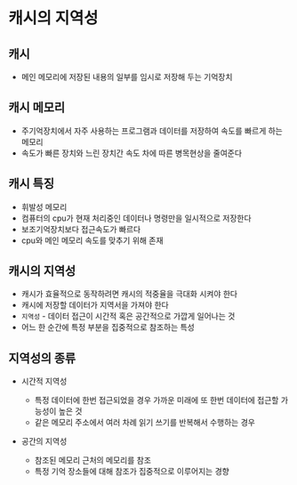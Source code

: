 # 캐시의 지역성

## 캐시

- 메인 메모리에 저장된 내용의 일부를 임시로 저장해 두는 기억장치

## 캐시 메모리

- 주기억장치에서 자주 사용하는 프로그램과 데이터를 저장하여 속도를 빠르게 하는 메모리
- 속도가 빠른 장치와 느린 장치간 속도 차에 따른 병목현상을 줄여준다

## 캐시 특징

- 휘발성 메모리
- 컴퓨터의 cpu가 현재 처리중인 데이터나 명령만을 일시적으로 저장한다
- 보조기억장치보다 접근속도가 빠르다
- cpu와 메인 메모리 속도를 맞추기 위해 존재

## 캐시의 지역성

- 캐시가 효율적으로 동작하려면 캐시의 적중율을 극대화 시켜야 한다
- 캐시에 저장할 데이터가 지역서을 가져야 한다
- `지역성` - 데이터 접근이 시간적 혹은 공간적으로 가깝게 일어나는 것
- 어느 한 순간에 특정 부분을 집중적으로 참조하는 특성

## 지역성의 종류

- 시간적 지역성
    - 특정 데이터에 한번 접근되었을 경우 가까운 미래에 또 한번 데이터에 접근할 가능성이 높은 것
    - 같은 메모리 주소에서 여러 차례 읽기 쓰기를 반복해서 수행하는 경우

- 공간의 지역성
    - 참조된 메모리 근처의 메모리를 참조
    - 특정 기억 장소들에 대해 참조가 집중적으로 이루어지는 경향